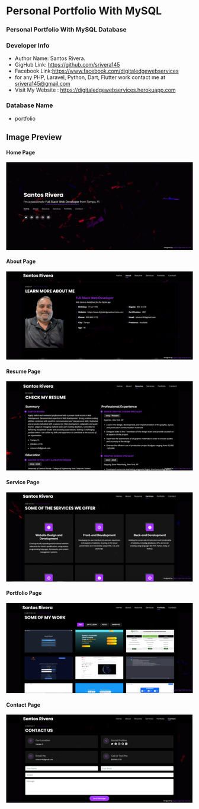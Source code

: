# Personal Portfolio With MySQL

### Personal Portfolio With MySQL Database

### Developer Info

- Author Name: Santos Rivera.
- GigHub Link: https://github.com/srivera145
- Facebook Link:https://www.facebook.com/digitaledgewebservices
- for any PHP, Laravel, Python, Dart, Flutter work contact me at srivera145@gmail.com
- Visit My Website : https://digitaledgewebservices.herokuapp.com

### Database Name

- portfolio

## Image Preview

#### Home Page

<img src="screen/home.PNG">

#### About Page

<img src="screen/about.PNG">

#### Resume Page

<img src="screen/resume.PNG">

#### Service Page

<img src="screen/services.PNG">

#### Portfolio Page

<img src="screen/portfolio.PNG">

#### Contact Page

<img src="screen/contact.PNG">
